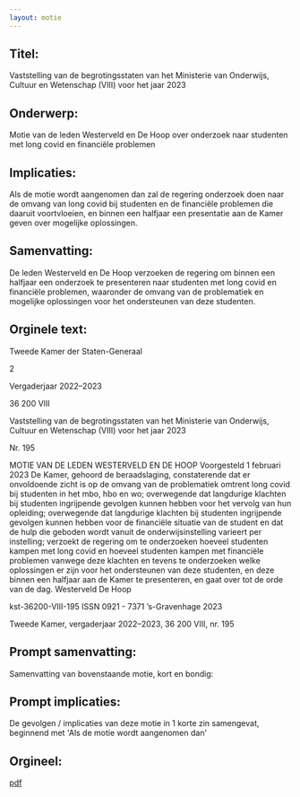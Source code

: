 ```yaml
---
layout: motie
---
```

## Titel:
Vaststelling van de begrotingsstaten van het Ministerie van Onderwijs, Cultuur en Wetenschap (VIII) voor het jaar 2023
## Onderwerp:
Motie van de leden Westerveld en De Hoop over onderzoek naar studenten met long covid en financiële problemen
## Implicaties:
Als de motie wordt aangenomen dan zal de regering onderzoek doen naar de omvang van long covid bij studenten en de financiële problemen die daaruit voortvloeien, en binnen een halfjaar een presentatie aan de Kamer geven over mogelijke oplossingen.
## Samenvatting:

De leden Westerveld en De Hoop verzoeken de regering om binnen een halfjaar een onderzoek te presenteren naar studenten met long covid en financiële problemen, waaronder de omvang van de problematiek en mogelijke oplossingen voor het ondersteunen van deze studenten.
## Orginele text:


Tweede Kamer der Staten-Generaal

2

Vergaderjaar 2022–2023

36 200 VIII

Vaststelling van de begrotingsstaten van het
Ministerie van Onderwijs, Cultuur en
Wetenschap (VIII) voor het jaar 2023

Nr. 195

MOTIE VAN DE LEDEN WESTERVELD EN DE HOOP
Voorgesteld 1 februari 2023
De Kamer,
gehoord de beraadslaging,
constaterende dat er onvoldoende zicht is op de omvang van de problematiek omtrent long covid bij studenten in het mbo, hbo en wo;
overwegende dat langdurige klachten bij studenten ingrijpende gevolgen
kunnen hebben voor het vervolg van hun opleiding;
overwegende dat langdurige klachten bij studenten ingrijpende gevolgen
kunnen hebben voor de financiële situatie van de student en dat de hulp
die geboden wordt vanuit de onderwijsinstelling varieert per instelling;
verzoekt de regering om te onderzoeken hoeveel studenten kampen met
long covid en hoeveel studenten kampen met financiële problemen
vanwege deze klachten en tevens te onderzoeken welke oplossingen er
zijn voor het ondersteunen van deze studenten, en deze binnen een
halfjaar aan de Kamer te presenteren,
en gaat over tot de orde van de dag.
Westerveld
De Hoop

kst-36200-VIII-195
ISSN 0921 - 7371
’s-Gravenhage 2023

Tweede Kamer, vergaderjaar 2022–2023, 36 200 VIII, nr. 195


## Prompt samenvatting:
Samenvatting van bovenstaande motie, kort en bondig:


## Prompt implicaties:
De gevolgen / implicaties van deze motie in 1 korte zin samengevat, beginnend met 'Als de motie wordt aangenomen dan' 

## Orgineel:
[pdf](https://gegevensmagazijn.tweedekamer.nl/OData/v4/2.0/Document(18de0c3a-14fa-4bf1-8b17-c9eca9d6ab11)/resource)
